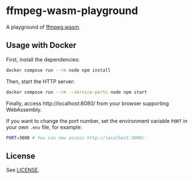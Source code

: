 # ffmpeg-wasm-playground

A playground of [ffmpeg.wasm](https://github.com/ffmpegwasm/ffmpeg.wasm).

## Usage with Docker

First, install the dependencies:

```sh
docker compose run --rm node npm install
```

Then, start the HTTP server:

```sh
docker compose run --rm --service-ports node npm start
```

Finally, access http://localhost:8080/ from your browser supporting WebAssembly.

If you want to change the port number, set the environment variable `PORT` in
your own `.env` file, for example:

```sh
PORT=3000 # You can now access http://localhost:3000/.
```

## License

See [LICENSE](../LICENSE).
